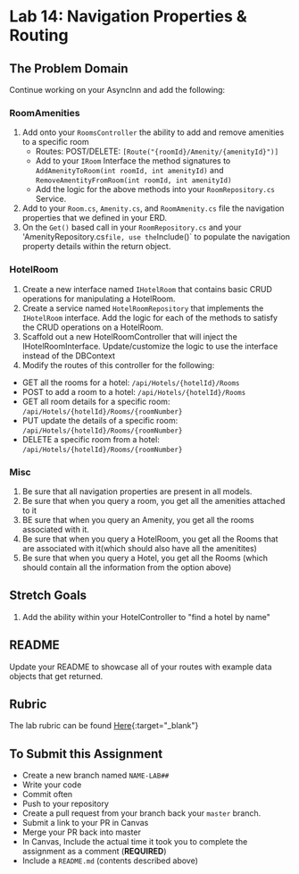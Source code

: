 # Lab 14: Navigation Properties & Routing

## The Problem Domain

Continue working on your AsyncInn and add the following:

### RoomAmenities

1. Add onto your `RoomsController` the ability to add and remove amenities to a specific room
	- Routes: POST/DELETE: `[Route("{roomId}/Amenity/{amenityId}")]`
	- Add to your `IRoom` Interface the method signatures to `AddAmenityToRoom(int roomId, int amenityId)` and `RemoveAmentityFromRoom(int roomId, int amenityId)`
	- Add the logic for the above methods into your `RoomRepository.cs` Service.
2. Add to your `Room.cs`, `Amenity.cs`, and `RoomAmenity.cs` file the navigation properties that we defined in your ERD.
3. On the `Get()` based call in your `RoomRepository.cs` and your 'AmenityRepository.cs` file, use the `Include()` to populate the navigation property details within the return object.


### HotelRoom

1. Create a new interface named `IHotelRoom` that contains basic CRUD operations for manipulating a HotelRoom.
2. Create a service named `HotelRoomRepository` that implements the `IHotelRoom` interface. Add the logic for each of the methods to satisfy the CRUD operations on a HotelRoom.
3. Scaffold out a new HotelRoomController that will inject the IHotelRoomInterface. Update/customize the logic to use the interface instead of the DBContext
4. Modify the routes of this controller for the following:
- GET all the rooms for a hotel: `/api/Hotels/{hotelId}/Rooms`
- POST to add a room to a hotel: `/api/Hotels/{hotelId}/Rooms`
- GET all room details for a specific room: `/api/Hotels/{hotelId}/Rooms/{roomNumber}`
- PUT update the details of a specific room: `/api/Hotels/{hotelId}/Rooms/{roomNumber}`
- DELETE a specific room from a hotel: `/api/Hotels/{hotelId}/Rooms/{roomNumber}`


### Misc

1. Be sure that all navigation properties are present in all models.
1. Be sure that when you query a room, you get all the amenities attached to it
1. BE sure that when you query an Amenity, you get all the rooms associated with it.
1. Be sure that when you query a HotelRoom, you get all the Rooms that are associated with it(which should also have all the amenitites)
1. Be sure that when you query a Hotel, you get all the Rooms (which should contain all the information from the option above)


## Stretch Goals

1. Add the ability within your HotelController to "find a hotel by name"

## README

Update your README to showcase all of your routes with example data objects that get returned.

## Rubric

The lab rubric can be found [Here](../../resources/rubric){:target="_blank"}


## To Submit this Assignment
- Create a new branch named `NAME-LAB##`
- Write your code
- Commit often
- Push to your repository
- Create a pull request from your branch back your `master` branch.
- Submit a link to your PR in Canvas
- Merge your PR back into master
- In Canvas, Include the actual time it took you to complete the assignment as a comment (**REQUIRED**)
- Include a `README.md` (contents described above)


